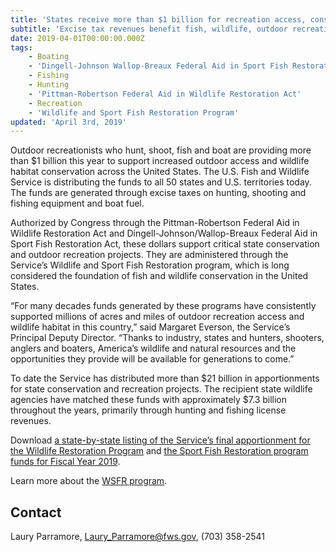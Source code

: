 ```yaml
---
title: 'States receive more than $1 billion for recreation access, conservation'
subtitle: 'Excise tax revenues benefit fish, wildlife, outdoor recreation and local communities'
date: 2019-04-01T00:00:00.000Z
tags:
    - Boating
    - 'Dingell-Johnson Wallop-Breaux Federal Aid in Sport Fish Restoration Act'
    - Fishing
    - Hunting
    - 'Pittman-Robertson Federal Aid in Wildlife Restoration Act'
    - Recreation
    - 'Wildlife and Sport Fish Restoration Program'
updated: 'April 3rd, 2019'
---
```


Outdoor recreationists who hunt, shoot, fish and boat are providing more than $1 billion this year to support increased outdoor access and wildlife habitat conservation across the United States.  The U.S. Fish and Wildlife Service is distributing the funds to all 50 states and U.S. territories today. The funds are generated through excise taxes on hunting, shooting and fishing equipment and boat fuel.

Authorized by Congress through the Pittman-Robertson Federal Aid in Wildlife Restoration Act and Dingell-Johnson/Wallop-Breaux Federal Aid in Sport Fish Restoration Act, these dollars support critical state conservation and outdoor recreation projects. They are administered through the Service’s Wildlife and Sport Fish Restoration program, which is long considered the foundation of fish and wildlife conservation in the United States.

“For many decades funds generated by these programs have consistently supported millions of acres and miles of outdoor recreation access and wildlife habitat in this country,” said Margaret Everson, the Service’s Principal Deputy Director. “Thanks to industry, states and hunters, shooters, anglers and boaters, America’s wildlife and natural resources and the opportunities they provide will be available for generations to come.”

To date the Service has distributed more than $21 billion in apportionments for state conservation and recreation projects. The recipient state wildlife agencies have matched these funds with approximately $7.3 billion throughout the years, primarily through hunting and fishing license revenues.

Download [a state-by-state listing of the Service’s final apportionment for the Wildlife Restoration Program](https://wsfrprograms.fws.gov/Subpages/GrantPrograms/WR/WRFinalApportionment2019.pdf) and [the Sport Fish Restoration program funds for Fiscal Year 2019](https://wsfrprograms.fws.gov/Subpages/GrantPrograms/SFR/SFRFinalApportionment2019.pdf).

Learn more about the [WSFR program](https://wsfrprograms.fws.gov/).

## Contact

Laury Parramore, [Laury_Parramore@fws.gov](mailto:Laury_Parramore@fws.gov), (703) 358-2541